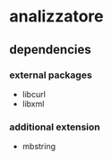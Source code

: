 analizzatore
===

dependencies
---

### external packages
* libcurl
* libxml

### additional extension
* mbstring
